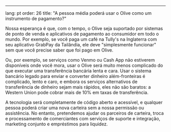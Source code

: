 ---
lang: pt
order: 26
title: "A pessoa média poderá usar o Olive como um instrumento de pagamento?"

Nossa esperança é que, com o tempo, o Olive seja suportado por sistemas de ponto de venda e aplicativos de pagamento ao consumidor em todo o mundo. Por exemplo, se você paga um café na Tully's na Inglaterra com seu aplicativo GrabPay da Tailândia, ele deve "simplesmente funcionar" sem que você precise saber que foi pago em Olive.

Ou, por exemplo, se serviços como Venmo ou Cash App não estiverem disponíveis onde você mora, usar o Olive será muito menos complicado do que executar uma transferência bancária lenta e cara. Usar o sistema bancário legado para enviar e converter dinheiro além-fronteiras é complicado, lento e caro, e embora os serviços alternativos de transferência de dinheiro sejam mais rápidos, eles não são baratos: a Western Union pode cobrar mais de 10% em taxas de transferência.

A tecnologia será completamente de código aberto e acessível, e qualquer pessoa poderá criar uma nova carteira sem a nossa permissão ou assistência. No entanto, pretendemos ajudar os parceiros de carteira, troca e processamento de comerciantes com serviços de suporte e integração, marketing conjunto e empréstimos para liquidez.
